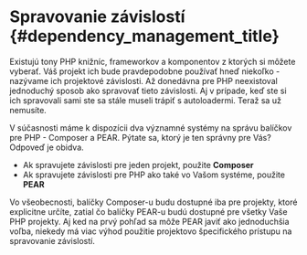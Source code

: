 # Spravovanie závislostí {#dependency_management_title}

Existujú tony PHP knižníc, frameworkov a komponentov z ktorých si môžete vyberať. Váš projekt ich bude pravdepodobne používať hneď niekoľko - nazývame ich projektové závislosti. Až donedávna pre PHP neexistoval jednoduchý sposob ako spravovať tieto závislosti. Aj v prípade, keď ste si ich spravovali sami ste sa stále museli trápiť s autoloadermi. Teraž sa už nemusíte.

V súčasnosti máme k dispozícii dva významné systémy na správu balíčkov pre PHP - Composer a PEAR. Pýtate sa, ktorý je ten správny pre Vás? Odpoveď je obidva.

* Ak spravujete závislosti pre jeden projekt, použite **Composer**
* Ak spravujete závislosti pre PHP ako také vo Vašom systéme, použite **PEAR**

Vo všeobecnosti, balíčky Composer-u budu dostupné iba pre projekty, ktoré explicitne určíte, zatial čo balíčky PEAR-u budú dostupné pre všetky Vaše PHP projekty. Aj ked na prvý pohľad sa môže PEAR javiť ako jednoduchšia voľba, niekedy má viac výhod použitie projektovo špecifického prístupu na spravovanie závislostí. 
